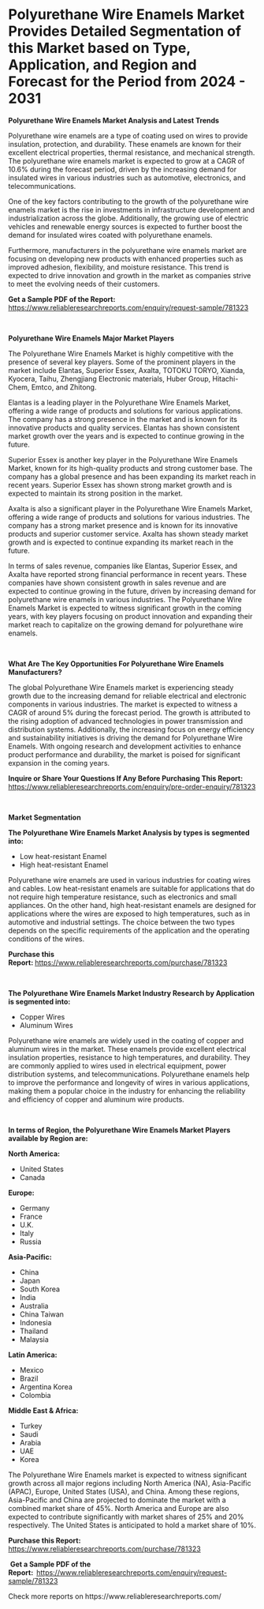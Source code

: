 <p><h1>Polyurethane Wire Enamels Market Provides Detailed Segmentation of this Market based on Type, Application, and Region and Forecast for the Period from 2024 - 2031</h1></p><p><strong>Polyurethane Wire Enamels Market Analysis and Latest Trends</strong></p>
<p><p>Polyurethane wire enamels are a type of coating used on wires to provide insulation, protection, and durability. These enamels are known for their excellent electrical properties, thermal resistance, and mechanical strength. The polyurethane wire enamels market is expected to grow at a CAGR of 10.6% during the forecast period, driven by the increasing demand for insulated wires in various industries such as automotive, electronics, and telecommunications.</p><p>One of the key factors contributing to the growth of the polyurethane wire enamels market is the rise in investments in infrastructure development and industrialization across the globe. Additionally, the growing use of electric vehicles and renewable energy sources is expected to further boost the demand for insulated wires coated with polyurethane enamels.</p><p>Furthermore, manufacturers in the polyurethane wire enamels market are focusing on developing new products with enhanced properties such as improved adhesion, flexibility, and moisture resistance. This trend is expected to drive innovation and growth in the market as companies strive to meet the evolving needs of their customers.</p></p>
<p><strong>Get a Sample PDF of the Report:&nbsp;</strong> <a href="https://www.reliableresearchreports.com/enquiry/request-sample/781323">https://www.reliableresearchreports.com/enquiry/request-sample/781323</a></p>
<p>&nbsp;</p>
<p><strong>Polyurethane Wire Enamels Major Market Players</strong></p>
<p><p>The Polyurethane Wire Enamels Market is highly competitive with the presence of several key players. Some of the prominent players in the market include Elantas, Superior Essex, Axalta, TOTOKU TORYO, Xianda, Kyocera, Taihu, Zhengjiang Electronic materials, Huber Group, Hitachi-Chem, Emtco, and Zhitong.</p><p>Elantas is a leading player in the Polyurethane Wire Enamels Market, offering a wide range of products and solutions for various applications. The company has a strong presence in the market and is known for its innovative products and quality services. Elantas has shown consistent market growth over the years and is expected to continue growing in the future.</p><p>Superior Essex is another key player in the Polyurethane Wire Enamels Market, known for its high-quality products and strong customer base. The company has a global presence and has been expanding its market reach in recent years. Superior Essex has shown strong market growth and is expected to maintain its strong position in the market.</p><p>Axalta is also a significant player in the Polyurethane Wire Enamels Market, offering a wide range of products and solutions for various industries. The company has a strong market presence and is known for its innovative products and superior customer service. Axalta has shown steady market growth and is expected to continue expanding its market reach in the future.</p><p>In terms of sales revenue, companies like Elantas, Superior Essex, and Axalta have reported strong financial performance in recent years. These companies have shown consistent growth in sales revenue and are expected to continue growing in the future, driven by increasing demand for polyurethane wire enamels in various industries. The Polyurethane Wire Enamels Market is expected to witness significant growth in the coming years, with key players focusing on product innovation and expanding their market reach to capitalize on the growing demand for polyurethane wire enamels.</p></p>
<p>&nbsp;</p>
<p><strong>What Are The Key Opportunities For Polyurethane Wire Enamels Manufacturers?</strong></p>
<p><p>The global Polyurethane Wire Enamels market is experiencing steady growth due to the increasing demand for reliable electrical and electronic components in various industries. The market is expected to witness a CAGR of around 5% during the forecast period. The growth is attributed to the rising adoption of advanced technologies in power transmission and distribution systems. Additionally, the increasing focus on energy efficiency and sustainability initiatives is driving the demand for Polyurethane Wire Enamels. With ongoing research and development activities to enhance product performance and durability, the market is poised for significant expansion in the coming years.</p></p>
<p><strong>Inquire or Share Your Questions If Any Before Purchasing This Report:</strong> <a href="https://www.reliableresearchreports.com/enquiry/pre-order-enquiry/781323">https://www.reliableresearchreports.com/enquiry/pre-order-enquiry/781323</a></p>
<p>&nbsp;</p>
<p><strong>Market Segmentation</strong></p>
<p><strong>The Polyurethane Wire Enamels Market Analysis by types is segmented into:</strong></p>
<p><ul><li>Low heat-resistant Enamel</li><li>High heat-resistant Enamel</li></ul></p>
<p><p>Polyurethane wire enamels are used in various industries for coating wires and cables. Low heat-resistant enamels are suitable for applications that do not require high temperature resistance, such as electronics and small appliances. On the other hand, high heat-resistant enamels are designed for applications where the wires are exposed to high temperatures, such as in automotive and industrial settings. The choice between the two types depends on the specific requirements of the application and the operating conditions of the wires.</p></p>
<p><strong>Purchase this Report:&nbsp;</strong><a href="https://www.reliableresearchreports.com/purchase/781323">https://www.reliableresearchreports.com/purchase/781323</a></p>
<p>&nbsp;</p>
<p><strong>The Polyurethane Wire Enamels Market Industry Research by Application is segmented into:</strong></p>
<p><ul><li>Copper Wires</li><li>Aluminum Wires</li></ul></p>
<p><p>Polyurethane wire enamels are widely used in the coating of copper and aluminum wires in the market. These enamels provide excellent electrical insulation properties, resistance to high temperatures, and durability. They are commonly applied to wires used in electrical equipment, power distribution systems, and telecommunications. Polyurethane enamels help to improve the performance and longevity of wires in various applications, making them a popular choice in the industry for enhancing the reliability and efficiency of copper and aluminum wire products.</p></p>
<p>&nbsp;</p>
<p><strong>In terms of Region, the Polyurethane Wire Enamels Market Players available by Region are:</strong></p>
<p>
    <p> <strong> North America: </strong>
        <ul>
            <li>United States</li>
            <li>Canada</li>
        </ul>
        </p> 
    <p> <strong> Europe: </strong>
        <ul>
            <li>Germany</li>
            <li>France</li>
            <li>U.K.</li>
            <li>Italy</li>
            <li>Russia</li>
        </ul>
        </p> 
    <p> <strong> Asia-Pacific: </strong>
        <ul>
            <li>China</li>
            <li>Japan</li>
            <li>South Korea</li>
            <li>India</li>
            <li>Australia</li>
            <li>China Taiwan</li>
            <li>Indonesia</li>
            <li>Thailand</li>
            <li>Malaysia</li>
        </ul>
        </p> 
    <p> <strong> Latin America: </strong>
        <ul>
            <li>Mexico</li>
            <li>Brazil</li>
            <li>Argentina Korea</li>
            <li>Colombia</li>
        </ul>
        </p> 
    <p> <strong> Middle East & Africa: </strong>
        <ul>
            <li>Turkey</li>
            <li>Saudi</li>
            <li>Arabia</li>
            <li>UAE</li>
            <li>Korea</li>
        </ul>
    </p>
    </p>
<p><p>The Polyurethane Wire Enamels market is expected to witness significant growth across all major regions including North America (NA), Asia-Pacific (APAC), Europe, United States (USA), and China. Among these regions, Asia-Pacific and China are projected to dominate the market with a combined market share of 45%. North America and Europe are also expected to contribute significantly with market shares of 25% and 20% respectively. The United States is anticipated to hold a market share of 10%.</p></p>
<p><strong>Purchase this Report: </strong><a href="https://www.reliableresearchreports.com/purchase/781323">https://www.reliableresearchreports.com/purchase/781323</a></p>
<p>&nbsp;<strong>Get a Sample PDF of the Report:&nbsp;&nbsp;</strong><a href="https://www.reliableresearchreports.com/enquiry/request-sample/781323">https://www.reliableresearchreports.com/enquiry/request-sample/781323</a></p>
<p><strong></strong></p>
<p>Check more reports on https://www.reliableresearchreports.com/</p>